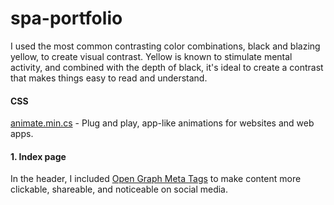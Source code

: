 # spa-portfolio

I used the most common contrasting color combinations, black and blazing yellow, to create visual contrast.
Yellow is known to stimulate mental activity, and combined with the depth of black, it's ideal to create a contrast that makes things easy to read and understand.

#### CSS

[animate.min.cs](https://cdnjs.com/libraries/animate.css) - Plug and play, app-like animations for websites and web apps.

#### 1. Index page

In the header, I included [Open Graph Meta Tags](https://ahrefs.com/blog/open-graph-meta-tags/) to make content more clickable, shareable, and noticeable on social media.
